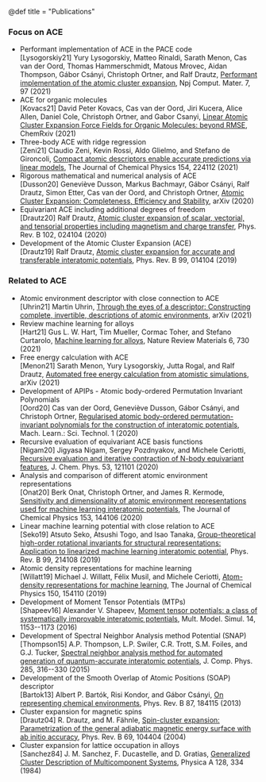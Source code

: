 @def title = "Publications"

### Focus on ACE

- Performant implementation of ACE in the PACE code  
	[Lysogorskiy21] Yury Lysogorskiy, Matteo Rinaldi, Sarath Menon, Cas van der Oord, Thomas Hammerschmidt, Matous Mrovec, Aidan Thompson, Gábor Csányi, Christoph Ortner,  and Ralf Drautz, [Performant implementation of the atomic cluster expansion](https://doi.org/10.1038/s41524-021-00559-9), Npj Comput. Mater. 7, 97 (2021)  
- ACE for organic molecules  
	[Kovacs21] David Peter Kovacs, Cas van der Oord, Jiri Kucera, Alice Allen, Daniel Cole, Christoph Ortner,  and Gabor Csanyi, [Linear Atomic Cluster Expansion Force Fields for Organic Molecules: beyond RMSE](https://doi.org/10.33774/chemrxiv-2021-7qlf5-v3), ChemRxiv (2021)  
- Three-body ACE with ridge regression  
	[Zeni21] Claudio Zeni, Kevin Rossi, Aldo Glielmo,  and Stefano de Gironcoli, [Compact atomic descriptors enable accurate predictions via linear models](https://doi.org/10.1063/5.0052961), The Journal of Chemical Physics 154, 224112 (2021)  
- Rigorous mathematical and numerical analysis of ACE  
	[Dusson20] Geneviève Dusson, Markus Bachmayr, Gábor Csányi, Ralf Drautz, Simon Etter, Cas van der Oord,  and Christoph Ortner, [Atomic Cluster Expansion: Completeness, Efficiency and Stability](https://arxiv.org/abs/1911.03550), arXiv (2020)  
- Equivariant ACE including additional degrees of freedom  
	[Drautz20] Ralf Drautz, [Atomic cluster expansion of scalar, vectorial, and tensorial properties including magnetism and charge transfer](https://doi.org/10.1103/PhysRevB.102.024104), Phys. Rev. B 102, 024104 (2020)  
- Development of the Atomic Cluster Expansion (ACE)  
	[Drautz19] Ralf Drautz, [Atomic cluster expansion for accurate and transferable interatomic potentials](https://doi.org/10.1103/PhysRevB.99.014104), Phys. Rev. B 99, 014104 (2019)  


### Related to ACE

- Atomic environment descriptor with close connection to ACE  
	[Uhrin21] Martin Uhrin, [Through the eyes of a descriptor: Constructing complete, invertible, descriptions of atomic environments](https://arxiv.org/abs/2104.09319), arXiv (2021)  
- Review machine learning for alloys  
	[Hart21] Gus L. W. Hart, Tim Mueller, Cormac Toher,  and Stefano Curtarolo, [Machine learning for alloys](https://doi.org/10.1038/s41578-021-00340-w), Nature Review Materials 6, 730 (2021)  
- Free energy calculation with ACE  
	[Menon21] Sarath Menon, Yury Lysogorskiy, Jutta Rogal,  and Ralf Drautz, [Automated free energy calculation from atomistic simulations](https://arxiv.org/abs/2107.08980), arXiv (2021)  
- Development of APIPs - Atomic body-ordered Permutation Invariant Polynomials  
	[Oord20] Cas van der Oord, Geneviève Dusson, Gábor Csányi,  and Christoph Ortner, [Regularised atomic body-ordered permutation-invariant polynomials for the construction of interatomic potentials](https://doi.org/10.1088/2632-2153/ab527c), Mach. Learn.: Sci. Technol. 1 (2020)  
- Recursive evaluation of equivariant ACE basis functions  
	[Nigam20] Jigyasa Nigam, Sergey Pozdnyakov,  and Michele Ceriotti, [Recursive evaluation and iterative contraction of N-body equivariant features](https://doi.org/10.1063/5.0021116), J. Chem. Phys. 53, 121101 (2020)  
- Analysis and comparison of different atomic environment representations  
	[Onat20] Berk Onat, Christoph Ortner,  and James R. Kermode, [Sensitivity and dimensionality of atomic environment representations used for machine learning interatomic potentials](https://doi.org/10.1063/5.0016005), The Journal of Chemical Physics 153, 144106 (2020)  
- Linear machine learning potential with close relation to ACE  
	[Seko19] Atsuto Seko, Atsushi Togo,  and Isao Tanaka, [Group-theoretical high-order rotational invariants for structural representations: Application to linearized machine learning interatomic potential](https://doi.org/10.1103/PhysRevB.99.214108), Phys. Rev. B 99, 214108 (2019)  
- Atomic density representations for machine learning  
	[Willatt19] Michael J. Willatt, Félix Musil,  and Michele Ceriotti, [Atom-density representations for machine learning](https://doi.org/10.1063/1.5090481), The Journal of Chemical Physics 150, 154110 (2019)  
- Development of Moment Tensor Potentials (MTPs)  
	[Shapeev16] Alexander V. Shapeev, [Moment tensor potentials: a class of systematically improvable interatomic potentials](https://doi.org/10.1137/15M1054183), Mult. Model. Simul. 14, 1153--1173 (2016)  
- Development of Spectral Neighbor Analysis method Potential (SNAP)  
	[Thompson15] A.P. Thompson, L.P. Swiler, C.R. Trott, S.M. Foiles,  and G.J. Tucker, [Spectral neighbor analysis method for automated generation of quantum-accurate interatomic potentials](https://doi.org/10.1016/j.jcp.2014.12.018), J. Comp. Phys. 285, 316--330 (2015)  
- Development of the Smooth Overlap of Atomic Positions (SOAP) descriptor  
	[Bartok13] Albert P. Bartók, Risi Kondor,  and Gábor Csányi, [On representing chemical environments](https://doi.org/10.1103/PhysRevB.87.184115), Phys. Rev. B 87, 184115 (2013)  
- Cluster expansion for magnetic spins  
	[Drautz04] R. Drautz,  and M. Fähnle, [Spin-cluster expansion: Parametrization of the general adiabatic magnetic energy surface with ab initio accuracy](https://doi.org/10.1103/PhysRevB.69.104404), Phys. Rev. B 69, 104404 (2004)  
- Cluster expansion for lattice occupation in alloys  
	[Sanchez84] J. M. Sanchez, F. Ducastelle,  and D. Gratias, [Generalized Cluster Description of Multicomponent Systems](https://doi.org/0.1016/0378-4371(84)90096-7), Physica A 128, 334 (1984)  